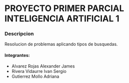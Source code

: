 # PROYECTO PRIMER PARCIAL INTELIGENCIA ARTIFICIAL 1
### Descripcion
Resolucion de problemas aplicando tipos de busquedas.
#### Integrantes: 
- Alvarez Rojas Alexander James
- Rivera Vidaurre Ivan Sergio
- Gutierrez Mollo Adriana

